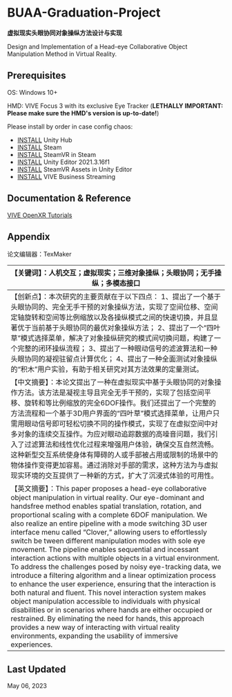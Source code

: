 # BUAA-Graduation-Project
**虚拟现实头眼协同对象操纵方法设计与实现**

Design and Implementation of a Head-eye Collaborative Object Manipulation Method in Virtual Reality. 

## Prerequisites

OS: Windows 10+

HMD: VIVE Focus 3 with its exclusive Eye Tracker (**LETHALLY IMPORTANT: Please make sure the HMD's version is up-to-date!**)

Please install by order in case config chaos:

* [INSTALL](https://unity.com/download) Unity Hub
* [INSTALL](https://cdn.akamai.steamstatic.com/client/installer/SteamSetup.exe) Steam
* [INSTALL](https://store.steampowered.com/app/250820/SteamVR/) SteamVR in Steam
* [INSTALL](unityhub://2021.3.16f) Unity Editor 2021.3.16f1
* [INSTALL](https://assetstore.unity.com/packages/tools/integration/steamvr-plugin-32647#reviews) SteamVR Assets in Unity Editor
* [INSTALL](https://dl.vive.com/vbspc/VIVEBusinessStreamingInstaller.exe) VIVE Business Streaming

## Documentation & Reference

[VIVE OpenXR Tutorials](https://developer.vive.com/resources/openxr/openxr-pcvr/tutorials/unity/integrate-facial-tracking-your-avatar/)

## Appendix

论文编辑器：TexMaker

| 【关键词】：人机交互；虚拟现实；三维对象操纵；头眼协同；无手操纵；多模态接口 |
| ------------------------------------------------------------ |
| 【创新点】：本次研究的主要贡献在于以下四点： 1、提出了一个基于头眼协同的、完全无手干预的对象操纵方法，实现了空间位移、空间定轴旋转和空间等比例缩放以及各操纵模式之间的快速切换，并且显著优于当前基于头眼协同的最优对象操纵方法； 2、提出了一个“四叶草”模式选择菜单，解决了对象操纵研究的模式间切换问题，构建了一个完整的闭环操纵流程； 3、提出了一种眼动信号的滤波算法和一种头眼协同的凝视驻留点计算优化； 4、提出了一种全面测试对象操纵的“积木”用户实验，有助于相关研究对其方法效果的定量测试。 |
| 【中文摘要】：本论文提出了一种在虚拟现实中基于头眼协同的对象操作方法。该方法是凝视主导且完全无手干预的，实现了包括空间平移、旋转和等比例缩放的完全6DOF操作。我们还提出了一个完整的方法流程和一个基于3D用户界面的“四叶草”模式选择菜单，让用户只需用眼动信号即可轻松切换不同的操作模式，实现了在虚拟空间中对多对象的连续交互操作。为应对眼动追踪数据的高噪音问题，我们引入了过滤算法和线性优化过程来增强用户体验，确保交互自然流畅。这种新型交互系统使身体有障碍的人或手部被占用或限制的场景中的物体操作变得更加容易。通过消除对手部的需求，这种方法为与虚拟现实环境的交互提供了一种新的方式，扩大了沉浸式体验的可用性。 |
| 【英文摘要】：This paper proposes a head­-eye collaborative object manipulation in virtual reality. Our eye­-dominant and hands­free method enables spatial translation, rotation, and proportional scal­ing with a complete 6DOF manipulation. We also realize an entire pipeline with a mode­ switching 3D user interface menu called “Clover,” allowing users to effortlessly switch be­ tween different manipulation modes with sole eye movement. The pipeline enables sequential and incessant interaction actions with multiple objects in a virtual environment. To address the challenges posed by noisy eye-­tracking data, we introduce a filtering algorithm and a linear op­timization process to enhance the user experience, ensuring that the interaction is both natural and fluent. This novel interaction system makes object manipulation accessible to individuals with physical disabilities or in scenarios where hands are either occupied or restrained. By elim­inating the need for hands, this approach provides a new way of interacting with virtual reality environments, expanding the usability of immersive experiences. |

## Last Updated

May 06, 2023
